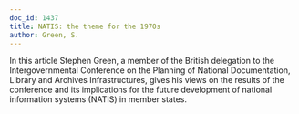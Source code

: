 ```yaml
---
doc_id: 1437
title: NATIS: the theme for the 1970s
author: Green, S.
---
```


In this article Stephen Green, a member of the British delegation to the 
Intergovernmental Conference on the Planning of National Documentation,
Library and Archives Infrastructures, gives his views on the results of
the conference and its implications for the future development of
national information systems (NATIS) in member states.